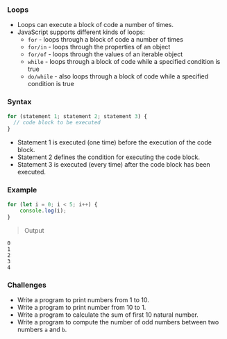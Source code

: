 ### Loops
- Loops can execute a block of code a number of times.
- JavaScript supports different kinds of loops:
	* `for` - loops through a block of code a number of times
	* `for/in` - loops through the properties of an object
	* `for/of` - loops through the values of an iterable object
	* `while` - loops through a block of code while a specified condition is true
	* `do/while` - also loops through a block of code while a specified condition is true


### Syntax
```javascript
for (statement 1; statement 2; statement 3) {
  // code block to be executed
}
```

- Statement 1 is executed (one time) before the execution of the code block.
- Statement 2 defines the condition for executing the code block.
- Statement 3 is executed (every time) after the code block has been executed.


### Example
```javascript
for (let i = 0; i < 5; i++) {
	console.log(i);
}
```
> Output
```
0
1
2
3
4
```

### Challenges
- Write a program to print numbers from 1 to 10.
- Write a program to print number from 10 to 1.
- Write a program to calculate the sum of first 10 natural number.
- Write a program to compute the number of odd numbers between two numbers `a` and `b`.

